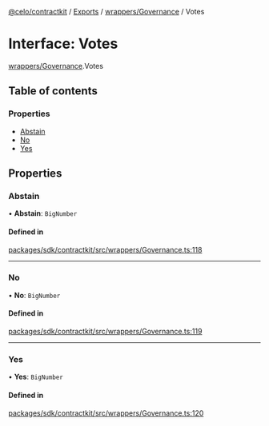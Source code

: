 [@celo/contractkit](../README.md) / [Exports](../modules.md) / [wrappers/Governance](../modules/wrappers_Governance.md) / Votes

# Interface: Votes

[wrappers/Governance](../modules/wrappers_Governance.md).Votes

## Table of contents

### Properties

- [Abstain](wrappers_Governance.Votes.md#abstain)
- [No](wrappers_Governance.Votes.md#no)
- [Yes](wrappers_Governance.Votes.md#yes)

## Properties

### Abstain

• **Abstain**: `BigNumber`

#### Defined in

[packages/sdk/contractkit/src/wrappers/Governance.ts:118](https://github.com/celo-org/developer-tooling/blob/master/packages/sdk/contractkit/src/wrappers/Governance.ts#L118)

___

### No

• **No**: `BigNumber`

#### Defined in

[packages/sdk/contractkit/src/wrappers/Governance.ts:119](https://github.com/celo-org/developer-tooling/blob/master/packages/sdk/contractkit/src/wrappers/Governance.ts#L119)

___

### Yes

• **Yes**: `BigNumber`

#### Defined in

[packages/sdk/contractkit/src/wrappers/Governance.ts:120](https://github.com/celo-org/developer-tooling/blob/master/packages/sdk/contractkit/src/wrappers/Governance.ts#L120)
